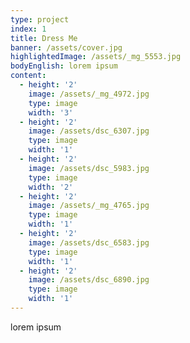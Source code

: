 ```yaml
---
type: project
index: 1
title: Dress Me
banner: /assets/cover.jpg
highlightedImage: /assets/_mg_5553.jpg
bodyEnglish: lorem ipsum
content:
  - height: '2'
    image: /assets/_mg_4972.jpg
    type: image
    width: '3'
  - height: '2'
    image: /assets/dsc_6307.jpg
    type: image
    width: '1'
  - height: '2'
    image: /assets/dsc_5983.jpg
    type: image
    width: '2'
  - height: '2'
    image: /assets/_mg_4765.jpg
    type: image
    width: '1'
  - height: '2'
    image: /assets/dsc_6583.jpg
    type: image
    width: '1'
  - height: '2'
    image: /assets/dsc_6890.jpg
    type: image
    width: '1'
---
```

lorem ipsum
